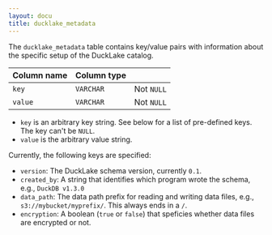 ```yaml
---
layout: docu
title: ducklake_metadata
---
```


The `ducklake_metadata` table contains key/value pairs with information about the specific setup of the DuckLake catalog.

| Column name | Column type |             |
| ----------- | ----------- | ----------- |
| `key`       | `VARCHAR`   | Not `NULL`  |
| `value`     | `VARCHAR`   | Not `NULL`  |

- `key` is an arbitrary key string. See below for a list of pre-defined keys. The key can't be `NULL`.
- `value` is the arbitrary value string.

Currently, the following keys are specified:

* `version`: The DuckLake schema version, currently `0.1`.
* `created_by`: A string that identifies which program wrote the schema, e.g., `DuckDB v1.3.0`
* `data_path`: The data path prefix for reading and writing data files, e.g., `s3://mybucket/myprefix/`. This always ends in a `/`.
* `encryption`: A boolean (`true` or `false`) that speficies whether data files are encrypted or not.
